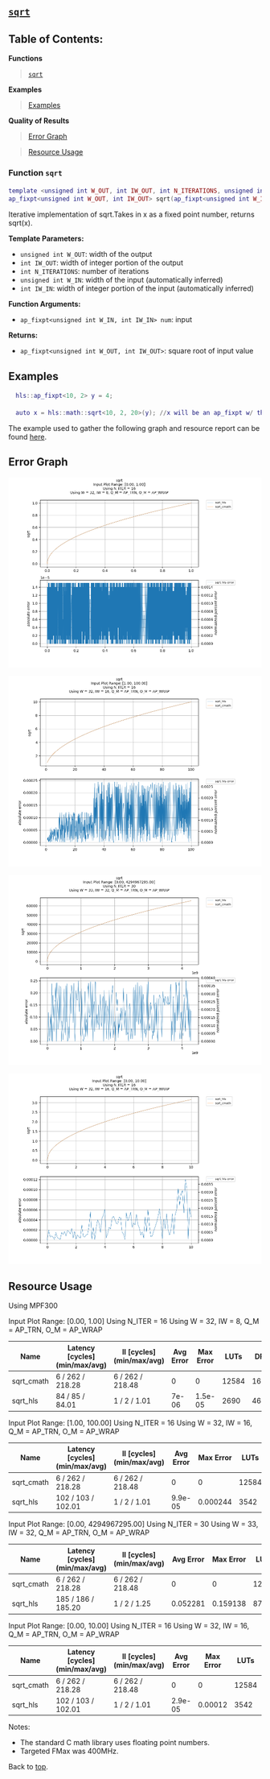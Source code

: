 ## [`sqrt`](../../include/hls_sqrt.hpp)

## Table of Contents:

**Functions**

> [`sqrt`](#function-sqrt)

**Examples**

> [Examples](#examples)

**Quality of Results**

> [Error Graph](#error-graph)

> [Resource Usage](#resource-usage)


### Function `sqrt`
~~~lua
template <unsigned int W_OUT, int IW_OUT, int N_ITERATIONS, unsigned int W_IN, int IW_IN>
ap_fixpt<unsigned int W_OUT, int IW_OUT> sqrt(ap_fixpt<unsigned int W_IN, int IW_IN> num)
~~~

Iterative implementation of sqrt.Takes in x as a fixed point number, returns sqrt(x).

**Template Parameters:**

- `unsigned int W_OUT`: width of the output
- `int IW_OUT`: width of integer portion of the output
- `int N_ITERATIONS`: number of iterations
- `unsigned int W_IN`: width of the input (automatically inferred)
- `int IW_IN`: width of integer portion of the input (automatically inferred)

**Function Arguments:**

- `ap_fixpt<unsigned int W_IN, int IW_IN> num`: input

**Returns:**

- `ap_fixpt<unsigned int W_OUT, int IW_OUT>`: square root of input value 
## Examples

~~~lua
  hls::ap_fixpt<10, 2> y = 4;

  auto x = hls::math::sqrt<10, 2, 20>(y); //x will be an ap_fixpt w/ the value 2

~~~

The example used to gather the following graph and resource report can be found [here](../../examples/simple/sqrt).

## Error Graph

![sqrt_D32_I8_S0.000000_L1.000000_N16](../graphs/sqrt_D32_I8_S0.000000_L1.000000_N16_graph.png)

![sqrt_D32_I16_S1.000000_L100.000000_N16](../graphs/sqrt_D32_I16_S1.000000_L100.000000_N16_graph.png)

![sqrt_D33_I32_S0.000000_L4294967295.000000_N30](../graphs/sqrt_D33_I32_S0.000000_L4294967295.000000_N30_graph.png)

![sqrt_D32_I16_S0.000000_L10.000000_N16](../graphs/sqrt_D32_I16_S0.000000_L10.000000_N16_graph.png)

## Resource Usage

Using MPF300

Input Plot Range: [0.00, 1.00]
Using N_ITER = 16
Using W = 32, IW = 8, Q_M = AP_TRN, O_M = AP_WRAP

| Name       | Latency [cycles] (min/max/avg)   | II [cycles] (min/max/avg)   |   Avg Error |   Max Error |   LUTs |   DFFs |   DSPs |   LSRAM |   uSRAM | Estimated Frequency   |
|------------|----------------------------------|-----------------------------|-------------|-------------|--------|--------|--------|---------|---------|-----------------------|
| sqrt_cmath | 6 / 262 / 218.28                 | 6 / 262 / 218.48            |       0     |     0       |  12584 |  16173 |      6 |       0 |       0 | 280.584 MHz           |
| sqrt_hls   | 84 / 85 / 84.01                  | 1 / 2 / 1.01                |       7e-06 |     1.5e-05 |   2690 |   4649 |      0 |       0 |       7 | 419.992 MHz           |


Input Plot Range: [1.00, 100.00]
Using N_ITER = 16
Using W = 32, IW = 16, Q_M = AP_TRN, O_M = AP_WRAP

| Name       | Latency [cycles] (min/max/avg)   | II [cycles] (min/max/avg)   |   Avg Error |   Max Error |   LUTs |   DFFs |   DSPs |   LSRAM |   uSRAM | Estimated Frequency   |
|------------|----------------------------------|-----------------------------|-------------|-------------|--------|--------|--------|---------|---------|-----------------------|
| sqrt_cmath | 6 / 262 / 218.28                 | 6 / 262 / 218.48            |     0       |    0        |  12584 |  16173 |      6 |       0 |       0 | 280.584 MHz           |
| sqrt_hls   | 102 / 103 / 102.01               | 1 / 2 / 1.01                |     9.9e-05 |    0.000244 |   3542 |   6298 |      0 |       0 |       6 | 430.663 MHz           |


Input Plot Range: [0.00, 4294967295.00]
Using N_ITER = 30
Using W = 33, IW = 32, Q_M = AP_TRN, O_M = AP_WRAP

| Name       | Latency [cycles] (min/max/avg)   | II [cycles] (min/max/avg)   |   Avg Error |   Max Error |   LUTs |   DFFs |   DSPs |   LSRAM |   uSRAM | Estimated Frequency   |
|------------|----------------------------------|-----------------------------|-------------|-------------|--------|--------|--------|---------|---------|-----------------------|
| sqrt_cmath | 6 / 262 / 218.28                 | 6 / 262 / 218.48            |    0        |    0        |  12584 |  16173 |      6 |       0 |       0 | 280.584 MHz           |
| sqrt_hls   | 185 / 186 / 185.20               | 1 / 2 / 1.25                |    0.052281 |    0.159138 |   8763 |  22283 |      0 |       1 |      26 | 338.409 MHz           |


Input Plot Range: [0.00, 10.00]
Using N_ITER = 16
Using W = 32, IW = 16, Q_M = AP_TRN, O_M = AP_WRAP

| Name       | Latency [cycles] (min/max/avg)   | II [cycles] (min/max/avg)   |   Avg Error |   Max Error |   LUTs |   DFFs |   DSPs |   LSRAM |   uSRAM | Estimated Frequency   |
|------------|----------------------------------|-----------------------------|-------------|-------------|--------|--------|--------|---------|---------|-----------------------|
| sqrt_cmath | 6 / 262 / 218.28                 | 6 / 262 / 218.48            |     0       |     0       |  12584 |  16173 |      6 |       0 |       0 | 280.584 MHz           |
| sqrt_hls   | 102 / 103 / 102.01               | 1 / 2 / 1.01                |     2.9e-05 |     0.00012 |   3542 |   6298 |      0 |       0 |       6 | 430.663 MHz           |

Notes:
- The standard C math library uses floating point numbers.
- Targeted FMax was 400MHz.


Back to [top](#).